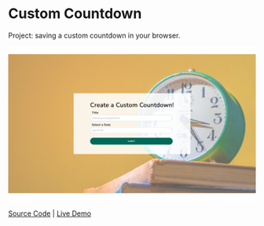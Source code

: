 # Custom Countdown

Project: saving a custom countdown in your browser.

![cover](cover.png)

[Source Code](./README.md) | [Live Demo](https://gattuso.dev/js-projects/#/index)
